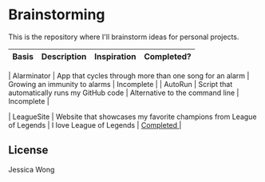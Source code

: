 # Brainstorming

This is the repository where I'll brainstorm ideas for personal projects.

| Basis | Description | Inspiration | Completed? |
| --- | --- | --- | --- |

| Alarminator | App that cycles through more than one song for an alarm | Growing an immunity to alarms | Incomplete |
| AutoRun | Script that automatically runs my GitHub code | Alternative to the command line | Incomplete |

| LeagueSite | Website that showcases my favorite champions from League of Legends | I love League of Legends | <a href="https://github.com/wongjessica/leaguesite" target="_blank"> Completed </a> | <br>

## License
Jessica Wong
